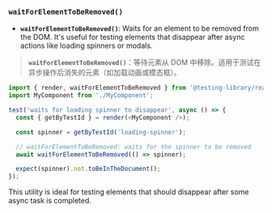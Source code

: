 ### `waitForElementToBeRemoved()`

- **`waitForElementToBeRemoved()`**: Waits for an element to be removed from the DOM. It's useful for testing elements that disappear after async actions like loading spinners or modals.

> **`waitForElementToBeRemoved()`**：等待元素从 DOM 中移除。适用于测试在异步操作后消失的元素（如加载动画或模态框）。

```js
import { render, waitForElementToBeRemoved } from '@testing-library/react';
import MyComponent from './MyComponent';

test('waits for loading spinner to disappear', async () => {
  const { getByTestId } = render(<MyComponent />);

  const spinner = getByTestId('loading-spinner');

  // waitForElementToBeRemoved: waits for the spinner to be removed
  await waitForElementToBeRemoved(() => spinner);

  expect(spinner).not.toBeInTheDocument();
});
```

This utility is ideal for testing elements that should disappear after some async task is completed.
